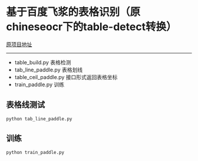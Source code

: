 # 基于百度飞浆的表格识别（原chineseocr下的table-detect转换）
[原项目地址](https://github.com/chineseocr/table-detect)
***
* table_build.py        表格检测
* tab_line_paddle.py    表格划线
* table_ceil_paddle.py  接口形式返回表格坐标
* train_paddle.py       训练


## 表格线测试
``python tab_line_paddle.py``

## 训练
``python train_paddle.py``

